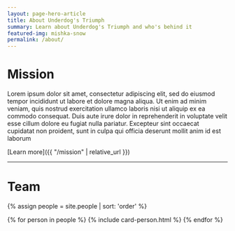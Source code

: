 ```yaml
---
layout: page-hero-article
title: About Underdog's Triumph
summary: Learn about Underdog's Triumph and who's behind it
featured-img: mishka-snow
permalink: /about/
---
```


# Mission

Lorem ipsum dolor sit amet, consectetur adipiscing elit, sed do eiusmod tempor incididunt ut labore et dolore magna aliqua. Ut enim ad minim veniam, quis nostrud exercitation ullamco laboris nisi ut aliquip ex ea commodo consequat. Duis aute irure dolor in reprehenderit in voluptate velit esse cillum dolore eu fugiat nulla pariatur. Excepteur sint occaecat cupidatat non proident, sunt in culpa qui officia deserunt mollit anim id est laborum

[Learn more]({{ "/mission" | relative_url }})

<hr>

# Team

{% assign people = site.people | sort: 'order' %}
<div class="post-list" itemscope="" itemtype="http://schema.org/Blog">
    {% for person in people %}
        {% include card-person.html %}
    {% endfor %}
</div>
